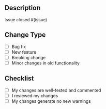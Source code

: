 ## Description

Issue closed #(issue)

## Change Type

<!--- This is a comment, you can leave this to give information to the contributor -->

- [ ] Bug fix
- [ ] New feature
- [ ] Breaking change
- [ ] Minor changes in old functionality

## Checklist

- [ ] My changes are well-tested and commented
- [ ] I reviewed my changes
- [ ] My changes generate no new warnings

